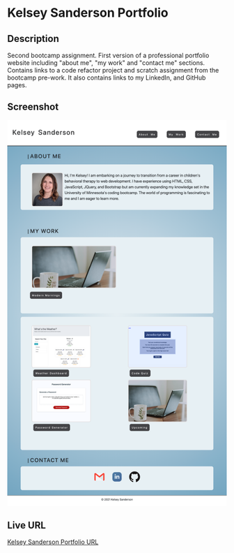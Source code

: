 # Kelsey Sanderson Portfolio

## Description
Second bootcamp assignment. First version of a professional portfolio website including "about me", "my work" and "contact me" sections. Contains links to a code refactor project and scratch assignment from the bootcamp pre-work. It also contains links to my LinkedIn, and GitHub pages.


## Screenshot

![Kelsey Sanderson Portfolio Screencapture](./assets/images/current_screencapture.png)


## Live URL
[Kelsey Sanderson Portfolio URL](https://kelseysanderson.github.io/my_professional_portfolio/)
